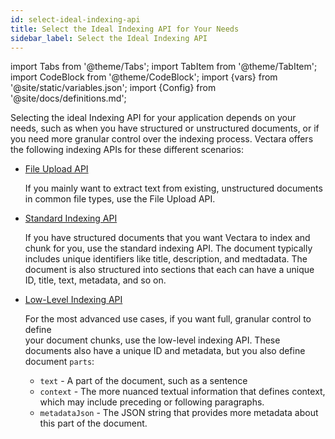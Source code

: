 ```yaml
---
id: select-ideal-indexing-api
title: Select the Ideal Indexing API for Your Needs
sidebar_label: Select the Ideal Indexing API
---
```


import Tabs from '@theme/Tabs';
import TabItem from '@theme/TabItem';
import CodeBlock from '@theme/CodeBlock';
import {vars} from '@site/static/variables.json';
import {Config} from '@site/docs/definitions.md';

Selecting the ideal Indexing API for your application depends on your needs, 
such as when you have structured or unstructured documents, or if you need 
more granular control over the indexing process. Vectara offers the following 
indexing APIs for these different scenarios:

* [File Upload API](/docs/api-reference/indexing-apis/file-upload/file-upload)

  If you mainly want to extract text from existing, unstructured documents in 
  common file types, use the File Upload API.

* [Standard Indexing API](/docs/api-reference/indexing-apis/indexing)
  
  If you have structured documents that you want Vectara to index and chunk for 
  you, use the standard indexing API. The document typically includes unique 
  identifiers like title, description, and medtadata. The document is also 
  structured into sections that each can have a unique ID, title, text, 
  metadata, and so on.

* [Low-Level Indexing API](/docs/api-reference/indexing-apis/core_indexing)

  For the most advanced use cases, if you want full, granular control to define  
  your document chunks, use the low-level indexing API. These 
  documents also have a unique ID and metadata, but you also define document
  `parts`:
    - `text` - A part of the document, such as a sentence
    - `context` - The more nuanced textual information that defines context, which 
      may include preceding or following paragraphs.
    - `metadataJson` - The JSON string that provides more metadata about this part
      of the document.